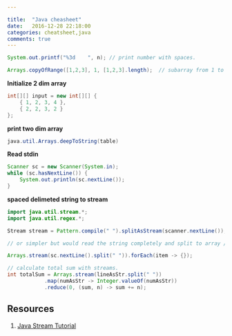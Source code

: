```yaml
---

title:  "Java cheasheet"
date:   2016-12-28 22:18:00
categories: cheatsheet,java
comments: true
---
```

```java
System.out.printf("%3d    ", n); // print number with spaces.
```


```java
Arrays.copyOfRange([1,2,3], 1, [1,2,3].length);  // subarray from 1 to length array

```

**Initialize 2 dim array**

```java
int[][] input = new int[][] {
    { 1, 2, 3, 4 },
    { 2, 2, 3, 2 }
};
```

**print two dim array**

```java
java.util.Arrays.deepToString(table)
```

**Read stdin**

```java
Scanner sc = new Scanner(System.in);
while (sc.hasNextLine()) {
    System.out.println(sc.nextLine());
} 
```
     
**spaced delimeted string to stream**
            
```java
import java.util.stream.*;
import java.util.regex.*;

Stream stream = Pattern.compile(" ").splitAsStream(scanner.nextLine()); // O(1)

// or simpler but would read the string completely and split to array // O(2)

Arrays.stream(sc.nextLine().split(" ")).forEach(item -> {});
```                

```java
// calculate total sum with streams.
int totalSum = Arrays.stream(lineAsStr.split(" "))
            .map(numAsStr -> Integer.valueOf(numAsStr))
            .reduce(0, (sum, n) -> sum += n);
```

## Resources

1. [Java Stream Tutorial](http://winterbe.com/posts/2014/07/31/java8-stream-tutorial-examples/)